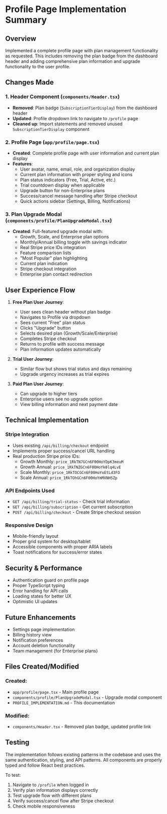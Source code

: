 # Profile Page Implementation Summary

## Overview
Implemented a complete profile page with plan management functionality as requested. This includes removing the plan badge from the dashboard header and adding comprehensive plan information and upgrade functionality to the user profile.

## Changes Made

### 1. Header Component (`components/Header.tsx`)
- **Removed**: Plan badge (`SubscriptionTierDisplay`) from the dashboard header
- **Updated**: Profile dropdown link to navigate to `/profile` page
- **Cleaned up**: Import statements and removed unused `SubscriptionTierDisplay` component

### 2. Profile Page (`app/profile/page.tsx`)
- **Created**: Complete profile page with user information and current plan display
- **Features**:
  - User avatar, name, email, role, and organization display
  - Current plan information with proper styling and icons
  - Plan status indicators (Free, Trial, Active, etc.)
  - Trial countdown display when applicable
  - Upgrade button for non-Enterprise plans
  - Success/cancel message handling after Stripe checkout
  - Quick actions sidebar (Settings, Billing, Notifications)

### 3. Plan Upgrade Modal (`components/profile/PlanUpgradeModal.tsx`)
- **Created**: Full-featured upgrade modal with:
  - Growth, Scale, and Enterprise plan options
  - Monthly/Annual billing toggle with savings indicator
  - Real Stripe price IDs integration
  - Feature comparison lists
  - "Most Popular" plan highlighting
  - Current plan indication
  - Stripe checkout integration
  - Enterprise plan contact redirection

## User Experience Flow

1. **Free Plan User Journey**:
   - User sees clean header without plan badge
   - Navigates to Profile via dropdown
   - Sees current "Free" plan status
   - Clicks "Upgrade" button
   - Selects desired plan (Growth/Scale/Enterprise)
   - Completes Stripe checkout
   - Returns to profile with success message
   - Plan information updates automatically

2. **Trial User Journey**:
   - Similar flow but shows trial status and days remaining
   - Upgrade urgency increases as trial expires

3. **Paid Plan User Journey**:
   - Can upgrade to higher tiers
   - Enterprise users see no upgrade option
   - View billing information and next payment date

## Technical Implementation

### Stripe Integration
- Uses existing `/api/billing/checkout` endpoint
- Implements proper success/cancel URL handling
- Real production Stripe price IDs:
  - Growth Monthly: `price_1RkTN7GCn6F00HoYDpK3meuM`
  - Growth Annual: `price_1RkTNZGCn6F00HoYk0lq4LvE`
  - Scale Monthly: `price_1RkTOCGCn6F00HoYoEtLd3FO`
  - Scale Annual: `price_1RkTOhGCn6F00HoYmMXNHSZp`

### API Endpoints Used
- `GET /api/billing/trial-status` - Check trial information
- `GET /api/billing/subscription` - Get current subscription
- `POST /api/billing/checkout` - Create Stripe checkout session

### Responsive Design
- Mobile-friendly layout
- Proper grid system for desktop/tablet
- Accessible components with proper ARIA labels
- Toast notifications for success/error states

## Security & Performance
- Authentication guard on profile page
- Proper TypeScript typing
- Error handling for API calls
- Loading states for better UX
- Optimistic UI updates

## Future Enhancements
- Settings page implementation
- Billing history view
- Notification preferences
- Account deletion functionality
- Team management (for Enterprise plans)

## Files Created/Modified

### Created:
- `app/profile/page.tsx` - Main profile page
- `components/profile/PlanUpgradeModal.tsx` - Upgrade modal component
- `PROFILE_IMPLEMENTATION.md` - This documentation

### Modified:
- `components/Header.tsx` - Removed plan badge, updated profile link

## Testing
The implementation follows existing patterns in the codebase and uses the same authentication, styling, and API patterns. All components are properly typed and follow React best practices.

To test:
1. Navigate to `/profile` when logged in
2. Verify plan information displays correctly
3. Test upgrade flow with different plans
4. Verify success/cancel flow after Stripe checkout
5. Check mobile responsiveness
